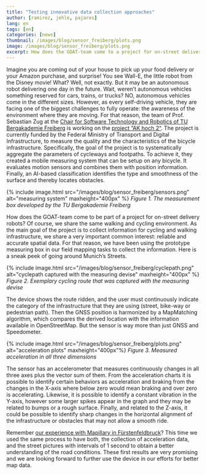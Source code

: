 ```yaml
---
title: "Testing innovative data collection approaches"
author: [ramirez, jehle, pajares]
lang: en
tags: [en]
categories: [news]
thumbnail: /images/blog/sensor_freiberg/plots.png
image: /images/blog/sensor_freiberg/plots.png
excerpt: How does the GOAT-team come to a project for on-street delivery robots? Of course we share the same walking and cycling environment. We have been using a prototype measuring box to automatically detect collect surface and smoothness information of road infrastructure. 
---
```

Imagine you are coming out of your house to pick up your food delivery or your Amazon purchase, and surprise! You see Wall-E, the little robot from the Disney movie! What? Well, not exactly. But it may be an autonomous robot delivering one day in the future. Wait, weren’t autonomous vehicles something reserved for cars, trains, or trucks? NO, autonomous vehicles come in the different sizes. However, as every self-driving vehicle, they are facing one of the biggest challenges to fully operate: the awareness of the environment where they are moving. For that reason, the team of Prof. Sebastian Zug at the [Chair for Software Technology and Robotics of TU Bergakademie Freiberg](https://tu-freiberg.de/fakult1/inf/professuren/softwaretechnologie-und-robotik) is working on the [project “AK hoch 2“](https://www.bmvi.de/SharedDocs/DE/Artikel/DG/mfund-projekte/akhoch2.html). The project is currently funded by the Federal Ministry of Transport and Digital Infrastructure, to measure the quality and the characteristics of the bicycle infrastructure. Specifically, the goal of the project is to systematically aggregate the parameters of cycleways and footpaths. To achieve it, they created a mobile measuring system that can be setup on any bicycle. It evaluates motion sensors and combines them with position information. Finally, an AI-based classification identifies the type and smoothness of the surface and thereby locates obstacles.

{% include image.html src="/images/blog/sensor_freiberg/sensors.png" alt="measuring system" maxheight="400px" %} 
<i>Figure 1. The measurement box developed by the TU Bergakademie Freiberg</i>

How does the GOAT-team come to be part of a project for on-street delivery robots? Of course, we share the same walking and cycling environment. As the main goal of the project is to collect information for cycling and walking infrastructure, we share a very important common interest: reliable and accurate spatial data. For that reason, we have been using the prototype measuring box in our field mapping tasks to collect the information. Here is a sneak peek of going around Munich’s Streets.

{% include image.html src="/images/blog/sensor_freiberg/cyclepath.png" alt="cyclepath captured with the measuring devise" maxheight="400px" %} 
<i>Figure 2. Exemplary cycling route that was captured with the measuring devise</i>

The device shows the route ridden, and the user must continuously indicate the category of the infrastructure that they are using (street, bike-way or pedestrian path). Then the GNSS position is harmonized by a MapMatching algorithm, which compares the derived location with the information available in OpenStreetMap. But the sensor is way more than just GNSS and Speedometer.

{% include image.html src="/images/blog/sensor_freiberg/plots.png" alt="acceleration plots" maxheight="400px"%} 
<i>Figure 3. Measured acceleration in all three dimensions </i>

The sensor has an accelerometer that measures continuously changes in all three axes plus the vector sum of them. From the acceleration charts it is possible to identify certain behaviors as acceleration and braking from the changes in the X-axis where below zero would mean braking and over zero is accelerating. Likewise, it is possible to identify a constant vibration in the Y-axis, however some larger spikes appear in the graph and they may be related to bumps or a rough surface. Finally, and related to the Z-axis, it could be possible to identify sharp changes in the horizontal alignment of the infrastructure or obstacles that may not allow a smooth ride.

Remember [our experience with Mapillary in Fürstenfeldbruck](../mapillary)? This time we used the same process to have both, the collection of acceleration data, and the street pictures with intervals of 1 second to obtain a better understanding of the road conditions. These first results are very promising and we are looking forward to further use the device in our efforts for better map data.



